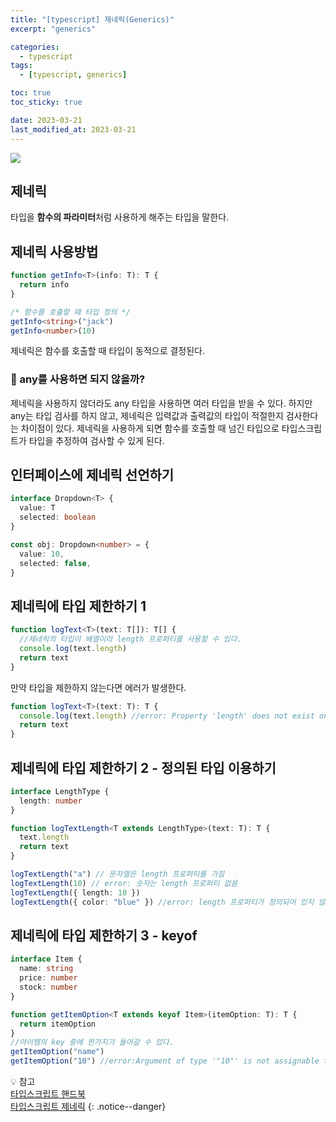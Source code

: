 ```yaml
---
title: "[typescript] 제네릭(Generics)"
excerpt: "generics"

categories:
  - typescript
tags:
  - [typescript, generics]

toc: true
toc_sticky: true

date: 2023-03-21
last_modified_at: 2023-03-21
---
```


<img src="https://user-images.githubusercontent.com/110877564/226537175-291666d8-03bd-4e58-9dff-8c33f3ac133b.png">

## 제네릭

타입을 **함수의 파라미터**처럼 사용하게 해주는 타입을 말한다.

## 제네릭 사용방법

```typescript
function getInfo<T>(info: T): T {
  return info
}

/* 함수를 호출할 때 타입 정의 */
getInfo<string>("jack")
getInfo<number>(10)
```

제네릭은 함수를 호출할 때 타입이 동적으로 결정된다.

### 🤔 any를 사용하면 되지 않을까?

제네릭을 사용하지 않더라도 any 타입을 사용하면 여러 타입을 받을 수 있다. 하지만 any는 타입 검사를 하지 않고, 제네릭은 입력값과 출력값의 타입이 적절한지 검사한다는 차이점이 있다. 제네릭을 사용하게 되면 함수를 호출할 때 넘긴 타입으로 타입스크립트가 타입을 추정하여 검사할 수 있게 된다.

## 인터페이스에 제네릭 선언하기

```typescript
interface Dropdown<T> {
  value: T
  selected: boolean
}

const obj: Dropdown<number> = {
  value: 10,
  selected: false,
}
```

## 제네릭에 타입 제한하기 1

```typescript
function logText<T>(text: T[]): T[] {
  //제네릭의 타입이 배열이라 length 프로퍼티를 사용할 수 있다.
  console.log(text.length)
  return text
}
```

만약 타입을 제한하지 않는다면 에러가 발생한다.

```typescript
function logText<T>(text: T): T {
  console.log(text.length) //error: Property 'length' does not exist on type 'T'.
  return text
}
```

## 제네릭에 타입 제한하기 2 - 정의된 타입 이용하기

```typescript
interface LengthType {
  length: number
}

function logTextLength<T extends LengthType>(text: T): T {
  text.length
  return text
}

logTextLength("a") // 문자열은 length 프로퍼티를 가짐
logTextLength(10) // error: 숫자는 length 프로퍼티 없음
logTextLength({ length: 10 })
logTextLength({ color: "blue" }) //error: length 프로퍼티가 정의되어 있지 않으므로 에러 발생
```

## 제네릭에 타입 제한하기 3 - keyof

```typescript
interface Item {
  name: string
  price: number
  stock: number
}

function getItemOption<T extends keyof Item>(itemOption: T): T {
  return itemOption
}
//아이템의 key 중에 한가지가 들어갈 수 있다.
getItemOption("name")
getItemOption("10") //error:Argument of type '"10"' is not assignable to parameter of type 'keyof Item'.
```

💡 참고 <br/>
[타입스크립트 핸드북](https://joshua1988.github.io/ts/guide/generics.html#%EC%A0%9C%EB%84%A4%EB%A6%AD-generics-%EC%9D%98-%EC%82%AC%EC%A0%84%EC%A0%81-%EC%A0%95%EC%9D%98) <br/>
[타입스크립트 제네릭](https://kyounghwan01.github.io/blog/TS/fundamentals/generic/)
{: .notice--danger}
